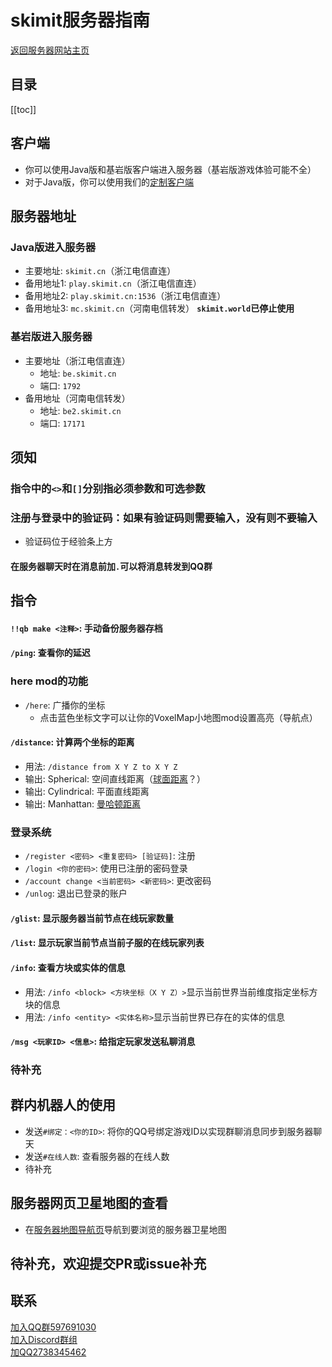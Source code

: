 # skimit服务器指南
[返回服务器网站主页](../)  
## 目录
[[toc]]
## 客户端
- 你可以使用Java版和基岩版客户端进入服务器（基岩版游戏体验可能不全）
- 对于Java版，你可以使用我们的[定制客户端](https://github.com/skimitmc/skimit-client)
## 服务器地址
### Java版进入服务器
- 主要地址: `skimit.cn`（浙江电信直连）  
- 备用地址1: `play.skimit.cn`（浙江电信直连）  
- 备用地址2: `play.skimit.cn:1536`（浙江电信直连）  
- 备用地址3: `mc.skimit.cn`（河南电信转发）
  **`skimit.world`已停止使用**  
### 基岩版进入服务器
- 主要地址（浙江电信直连）
  - 地址: `be.skimit.cn`  
  - 端口: `1792`  
- 备用地址（河南电信转发）  
  - 地址: `be2.skimit.cn`  
  - 端口: `17171`  

## 须知
### 指令中的`<>`和`[]`分别指必须参数和可选参数
### 注册与登录中的验证码：如果有验证码则需要输入，没有则不要输入
- 验证码位于经验条上方
#### 在服务器聊天时在消息前加`.`可以将消息转发到QQ群

## 指令
#### `!!qb make <注释>`: 手动备份服务器存档
#### `/ping`: 查看你的延迟
### here mod的功能
- `/here`: 广播你的坐标  
  - 点击蓝色坐标文字可以让你的VoxelMap小地图mod设置高亮（导航点）  
#### `/distance`: 计算两个坐标的距离
  - 用法: `/distance from X Y Z to X Y Z`  
  - 输出: Spherical: 空间直线距离（[球面距离](https://baike.baidu.com/item/%E7%90%83%E9%9D%A2%E8%B7%9D%E7%A6%BB)？）  
  - 输出: Cylindrical: 平面直线距离  
  - 输出: Manhattan: [曼哈顿距离](https://baike.baidu.com/item/%E6%9B%BC%E5%93%88%E9%A1%BF%E8%B7%9D%E7%A6%BB)  
### 登录系统
  - `/register <密码> <重复密码> [验证码]`: 注册  
  - `/login <你的密码>`: 使用已注册的密码登录  
  - `/account change <当前密码> <新密码>`: 更改密码  
  - `/unlog`: 退出已登录的账户  
#### `/glist`: 显示服务器当前节点在线玩家数量
#### `/list`: 显示玩家当前节点当前子服的在线玩家列表
#### `/info`: 查看方块或实体的信息
  - 用法: `/info <block> <方块坐标（X Y Z）>`显示当前世界当前维度指定坐标方块的信息  
  - 用法: `/info <entity> <实体名称>`显示当前世界已存在的实体的信息  
#### `/msg <玩家ID> <信息>`: 给指定玩家发送**私聊**消息
### 待补充 

## 群内机器人的使用
- 发送`#绑定：<你的ID>`: 将你的QQ号绑定游戏ID以实现群聊消息同步到服务器聊天  
- 发送`#在线人数`: 查看服务器的在线人数  
- 待补充  

## 服务器网页卫星地图的查看
- 在[服务器地图导航页](../map/)导航到要浏览的服务器卫星地图  

## 待补充，欢迎提交PR或issue补充

## 联系
[加入QQ群597691030](https://jq.qq.com/?_wv=1027&k=5GAlEKg)  
[加入Discord群组](https://discord.gg/Xf3Q3K4CYw)  
[加QQ2738345462](http://wpa.qq.com/msgrd?uin=2738345462)
